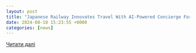 ```yaml
---
layout: post
title: "Japanese Railway Innovates Travel With AI-Powered Concierge For International Visitors - Travel And Tour World"
date: 2024-08-10 15:23:55 +0000
categories: [news]
---
```


[Читати далі](https://www.travelandtourworld.com/news/article/japanese-railway-innovates-travel-with-ai-powered-concierge-for-international-visitors/)

